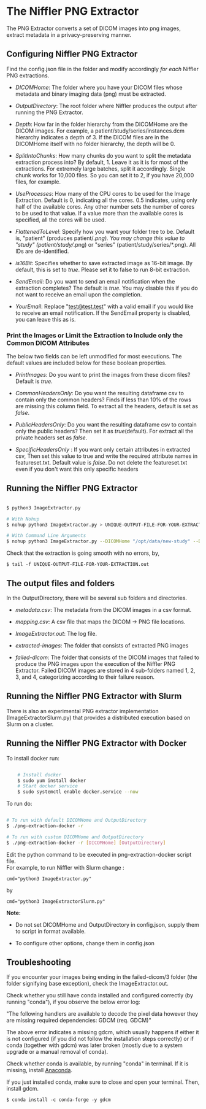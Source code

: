 # The Niffler PNG Extractor

The PNG Extractor converts a set of DICOM images into png images, extract metadata in a privacy-preserving manner.


## Configuring Niffler PNG Extractor

Find the config.json file in the folder and modify accordingly *for each* Niffler PNG extractions.

* *DICOMHome*: The folder where you have your DICOM files whose metadata and binary imaging data (png) must be extracted.

* *OutputDirectory*: The root folder where Niffler produces the output after running the PNG Extractor.

* *Depth*: How far in the folder hierarchy from the DICOMHome are the DICOM images. For example, a patient/study/series/instances.dcm hierarchy indicates a depth of 3. If the DICOM files are in the DICOMHome itself with no folder hierarchy, the depth will be 0.

* *SplitIntoChunks*: How many chunks do you want to split the metadata extraction process into? By default, 1. Leave it as it is for most of the extractions. For extremely large batches, split it accordingly. Single chunk works for 10,000 files. So you can set it to 2, if you have 20,000 files, for example.

* *UseProcesses*: How many of the CPU cores to be used for the Image Extraction. Default is 0, indicating all the cores. 0.5 indicates, using only half of the available cores. Any other number sets the number of cores to be used to that value. If a value more than the available cores is specified, all the cores will be used.

* *FlattenedToLevel*: Specify how you want your folder tree to be. Default is, "patient" (produces patient/*.png). 
  You may change this value to "study" (patient/study/*.png) or "series" (patient/study/series/*.png). All IDs are de-identified.
 
* *is16Bit*:  Specifies whether to save extracted image as 16-bit  image. By default, this is set to _true_. Please set it to false to run 8-bit extraction.
  
* *SendEmail*: Do you want to send an email notification when the extraction completes? The default is _true_. You may disable this if you do not want to receive an email upon the completion.

* *YourEmail*: Replace "test@test.test" with a valid email if you would like to receive an email notification. If the SendEmail property is disabled, you can leave this as is.


### Print the Images or Limit the Extraction to Include only the Common DICOM Attributes

The below two fields can be left unmodified for most executions. The default values are included below for these boolean properties.

* *PrintImages*: Do you want to print the images from these dicom files? Default is _true_.

* *CommonHeadersOnly*: Do you want the resulting dataframe csv to contain only the common headers? Finds if less than 10% of the rows are missing this column field. To extract all the headers, default is set as _false_.

* *PublicHeadersOnly*: Do you want the resulting dataframe csv to contain only the public headers? Then set it as _true_(default). For extract all the private headers set as _false_.

*  *SpecificHeadersOnly* : If you want only certain attributes in extracted csv, Then set this value to true and write the required attribute names in featureset.txt. Default value is _false_. Do not delete the featureset.txt even if you don't want this only specific headers


## Running the Niffler PNG Extractor
```bash

$ python3 ImageExtractor.py

# With Nohup
$ nohup python3 ImageExtractor.py > UNIQUE-OUTPUT-FILE-FOR-YOUR-EXTRACTION.out &

# With Command Line Arguments
$ nohup python3 ImageExtractor.py --DICOMHome "/opt/data/new-study" --Depth 0 --PrintImages true --SendEmail true > UNIQUE-OUTPUT-FILE-FOR-YOUR-EXTRACTION.out &
```
Check that the extraction is going smooth with no errors, by,

```
$ tail -f UNIQUE-OUTPUT-FILE-FOR-YOUR-EXTRACTION.out
```

## The output files and folders

In the OutputDirectory, there will be several sub folders and directories.

* *metadata.csv*: The metadata from the DICOM images in a csv format.

* *mapping.csv*: A csv file that maps the DICOM -> PNG file locations.

* *ImageExtractor.out*: The log file.

* *extracted-images*: The folder that consists of extracted PNG images

* *failed-dicom*: The folder that consists of the DICOM images that failed to produce the PNG images upon the execution of the Niffler PNG Extractor. Failed DICOM images are stored in 4 sub-folders named 1, 2, 3, and 4, categorizing according to their failure reason.


## Running the Niffler PNG Extractor with Slurm

There is also an experimental PNG extractor implementation (ImageExtractorSlurm.py) that provides a distributed execution based on Slurm on a cluster.


## Running the Niffler PNG Extractor with Docker

To install docker run:

```bash

    # Install docker
    $ sudo yum install docker
    # Start docker service
    $ sudo systemctl enable docker.service --now
```

To run do:


```bash

# To run with default DICOMHome and OutputDirectory
$ ./png-extraction-docker -r

# To run with custom DICOMHome and OutputDirectory
$ ./png-extraction-docker -r [DICOMHome] [OutputDirectory]

```
Edit the python command to be executed in png-extraction-docker script file.  
For example, to run Niffler with Slurm change :

    cmd="python3 ImageExtractor.py"
by

    cmd="python3 ImageExtractorSlurm.py"

**Note:** 
-   Do not set DICOMHome and OutputDirectory in config.json, supply them to script in format available.

-   To configure other options, change them in config.json  


## Troubleshooting

If you encounter your images being ending in the failed-dicom/3 folder (the folder signifying base exception), check the
ImageExtractor.out.

Check whether you still have conda installed and configured correctly (by running "conda"), if you observe the below error log:

"The following handlers are available to decode the pixel data however they are missing required dependencies: GDCM (req. GDCM)"

The above error indicates a missing gdcm, which usually happens if either it is not configured (if you did not follow the
installation steps correctly) or if conda (together with gdcm) was later broken (mostly due to a system upgrade or a manual removal of conda).

Check whether conda is available, by running "conda" in terminal. If it is missing, install [Anaconda](https://www.anaconda.com/distribution/#download-section).
 
If you just installed conda, make sure to close and open your terminal. Then, install gdcm.

```
$ conda install -c conda-forge -y gdcm 
```
